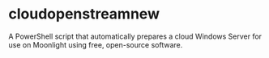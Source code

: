 # cloudopenstreamnew
A PowerShell script that automatically prepares a cloud Windows Server for use on Moonlight using free, open-source software. 
